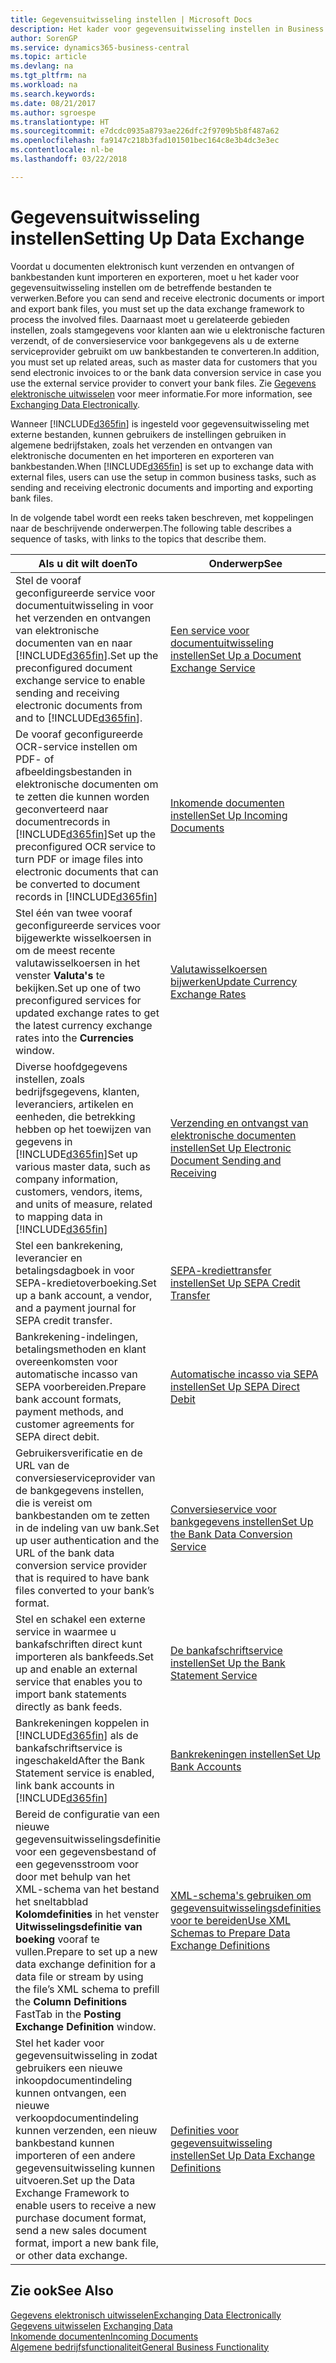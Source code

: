 ```yaml
---
title: Gegevensuitwisseling instellen | Microsoft Docs
description: Het kader voor gegevensuitwisseling instellen in Business Central.
author: SorenGP
ms.service: dynamics365-business-central
ms.topic: article
ms.devlang: na
ms.tgt_pltfrm: na
ms.workload: na
ms.search.keywords: 
ms.date: 08/21/2017
ms.author: sgroespe
ms.translationtype: HT
ms.sourcegitcommit: e7dcdc0935a8793ae226dfc2f9709b5b8f487a62
ms.openlocfilehash: fa9147c218b3fad101501bec164c8e3b4dc3e3ec
ms.contentlocale: nl-be
ms.lasthandoff: 03/22/2018

---
```

# <a name="setting-up-data-exchange"></a><span data-ttu-id="0210f-103">Gegevensuitwisseling instellen</span><span class="sxs-lookup"><span data-stu-id="0210f-103">Setting Up Data Exchange</span></span>
<span data-ttu-id="0210f-104">Voordat u documenten elektronisch kunt verzenden en ontvangen of bankbestanden kunt importeren en exporteren, moet u het kader voor gegevensuitwisseling instellen om de betreffende bestanden te verwerken.</span><span class="sxs-lookup"><span data-stu-id="0210f-104">Before you can send and receive electronic documents or import and export bank files, you must set up the data exchange framework to process the involved files.</span></span> <span data-ttu-id="0210f-105">Daarnaast moet u gerelateerde gebieden instellen, zoals stamgegevens voor klanten aan wie u elektronische facturen verzendt, of de conversieservice voor bankgegevens als u de externe serviceprovider gebruikt om uw bankbestanden te converteren.</span><span class="sxs-lookup"><span data-stu-id="0210f-105">In addition, you must set up related areas, such as master data for customers that you send electronic invoices to or the bank data conversion service in case you use the external service provider to convert your bank files.</span></span> <span data-ttu-id="0210f-106">Zie [Gegevens elektronische uitwisselen](across-data-exchange.md) voor meer informatie.</span><span class="sxs-lookup"><span data-stu-id="0210f-106">For more information, see [Exchanging Data Electronically](across-data-exchange.md).</span></span>  

 <span data-ttu-id="0210f-107">Wanneer [!INCLUDE[d365fin](includes/d365fin_md.md)] is ingesteld voor gegevensuitwisseling met externe bestanden, kunnen gebruikers de instellingen gebruiken in algemene bedrijfstaken, zoals het verzenden en ontvangen van elektronische documenten en het importeren en exporteren van bankbestanden.</span><span class="sxs-lookup"><span data-stu-id="0210f-107">When [!INCLUDE[d365fin](includes/d365fin_md.md)] is set up to exchange data with external files, users can use the setup in common business tasks, such as sending and receiving electronic documents and importing and exporting bank files.</span></span>  

 <span data-ttu-id="0210f-108">In de volgende tabel wordt een reeks taken beschreven, met koppelingen naar de beschrijvende onderwerpen.</span><span class="sxs-lookup"><span data-stu-id="0210f-108">The following table describes a sequence of tasks, with links to the topics that describe them.</span></span>  

|<span data-ttu-id="0210f-109">**Als u dit wilt doen**</span><span class="sxs-lookup"><span data-stu-id="0210f-109">**To**</span></span>|<span data-ttu-id="0210f-110">**Onderwerp**</span><span class="sxs-lookup"><span data-stu-id="0210f-110">**See**</span></span>|  
|------------|-------------|  
|<span data-ttu-id="0210f-111">Stel de vooraf geconfigureerde service voor documentuitwisseling in voor het verzenden en ontvangen van elektronische documenten van en naar [!INCLUDE[d365fin](includes/d365fin_md.md)].</span><span class="sxs-lookup"><span data-stu-id="0210f-111">Set up the preconfigured document exchange service to enable sending and receiving electronic documents from and to [!INCLUDE[d365fin](includes/d365fin_md.md)].</span></span>|[<span data-ttu-id="0210f-112">Een service voor documentuitwisseling instellen</span><span class="sxs-lookup"><span data-stu-id="0210f-112">Set Up a Document Exchange Service</span></span>](across-how-to-set-up-a-document-exchange-service.md)|  
|<span data-ttu-id="0210f-113">De vooraf geconfigureerde OCR-service instellen om PDF- of afbeeldingsbestanden in elektronische documenten om te zetten die kunnen worden geconverteerd naar documentrecords in [!INCLUDE[d365fin](includes/d365fin_md.md)]</span><span class="sxs-lookup"><span data-stu-id="0210f-113">Set up the preconfigured OCR service to turn PDF or image files into electronic documents that can be converted to document records in [!INCLUDE[d365fin](includes/d365fin_md.md)]</span></span>|[<span data-ttu-id="0210f-114">Inkomende documenten instellen</span><span class="sxs-lookup"><span data-stu-id="0210f-114">Set Up Incoming Documents</span></span>](across-how-setup-income-documents.md)|  
|<span data-ttu-id="0210f-115">Stel één van twee vooraf geconfigureerde services voor bijgewerkte wisselkoersen in om de meest recente valutawisselkoersen in het venster **Valuta's** te bekijken.</span><span class="sxs-lookup"><span data-stu-id="0210f-115">Set up one of two preconfigured services for updated exchange rates to get the latest currency exchange rates into the **Currencies** window.</span></span>|[<span data-ttu-id="0210f-116">Valutawisselkoersen bijwerken</span><span class="sxs-lookup"><span data-stu-id="0210f-116">Update Currency Exchange Rates</span></span>](finance-how-update-currencies.md)|  
|<span data-ttu-id="0210f-117">Diverse hoofdgegevens instellen, zoals bedrijfsgegevens, klanten, leveranciers, artikelen en eenheden, die betrekking hebben op het toewijzen van gegevens in [!INCLUDE[d365fin](includes/d365fin_md.md)]</span><span class="sxs-lookup"><span data-stu-id="0210f-117">Set up various master data, such as company information, customers, vendors, items, and units of measure, related to mapping data in [!INCLUDE[d365fin](includes/d365fin_md.md)]</span></span>|[<span data-ttu-id="0210f-118">Verzending en ontvangst van elektronische documenten instellen</span><span class="sxs-lookup"><span data-stu-id="0210f-118">Set Up Electronic Document Sending and Receiving</span></span>](across-how-to-set-up-electronic-document-sending-and-receiving.md)|  
|<span data-ttu-id="0210f-119">Stel een bankrekening, leverancier en betalingsdagboek in voor SEPA-kredietoverboeking.</span><span class="sxs-lookup"><span data-stu-id="0210f-119">Set up a bank account, a vendor, and a payment journal for SEPA credit transfer.</span></span>|[<span data-ttu-id="0210f-120">SEPA-krediettransfer instellen</span><span class="sxs-lookup"><span data-stu-id="0210f-120">Set Up SEPA Credit Transfer</span></span>](finance-how-to-set-up-sepa-credit-transfer.md)|  
|<span data-ttu-id="0210f-121">Bankrekening-indelingen, betalingsmethoden en klant overeenkomsten voor automatische incasso van SEPA voorbereiden.</span><span class="sxs-lookup"><span data-stu-id="0210f-121">Prepare bank account formats, payment methods, and customer agreements for SEPA direct debit.</span></span>|[<span data-ttu-id="0210f-122">Automatische incasso via SEPA instellen</span><span class="sxs-lookup"><span data-stu-id="0210f-122">Set Up SEPA Direct Debit</span></span>](finance-how-to-set-up-sepa-direct-debit.md)|  
|<span data-ttu-id="0210f-123">Gebruikersverificatie en de URL van de conversieserviceprovider van de bankgegevens instellen, die is vereist om bankbestanden om te zetten in de indeling van uw bank.</span><span class="sxs-lookup"><span data-stu-id="0210f-123">Set up user authentication and the URL of the bank data conversion service provider that is required to have bank files converted to your bank’s format.</span></span>|[<span data-ttu-id="0210f-124">Conversieservice voor bankgegevens instellen</span><span class="sxs-lookup"><span data-stu-id="0210f-124">Set Up the Bank Data Conversion Service</span></span>](bank-how-setup-bank-data-conversion-service.md)|  
|<span data-ttu-id="0210f-125">Stel en schakel een externe service in waarmee u bankafschriften direct kunt importeren als bankfeeds.</span><span class="sxs-lookup"><span data-stu-id="0210f-125">Set up and enable an external service that enables you to import bank statements directly as bank feeds.</span></span>|[<span data-ttu-id="0210f-126">De bankafschriftservice instellen</span><span class="sxs-lookup"><span data-stu-id="0210f-126">Set Up the Bank Statement Service</span></span>](bank-how-setup-bank-statement-service.md)|  
|<span data-ttu-id="0210f-127">Bankrekeningen koppelen in [!INCLUDE[d365fin](includes/d365fin_md.md)] als de bankafschriftservice is ingeschakeld</span><span class="sxs-lookup"><span data-stu-id="0210f-127">After the Bank Statement service is enabled, link bank accounts in [!INCLUDE[d365fin](includes/d365fin_md.md)]</span></span>|[<span data-ttu-id="0210f-128">Bankrekeningen instellen</span><span class="sxs-lookup"><span data-stu-id="0210f-128">Set Up Bank Accounts</span></span>](bank-how-setup-bank-accounts.md)|  
|<span data-ttu-id="0210f-129">Bereid de configuratie van een nieuwe gegevensuitwisselingsdefinitie voor een gegevensbestand of een gegevensstroom voor door met behulp van het XML-schema van het bestand het sneltabblad **Kolomdefinities** in het venster **Uitwisselingsdefinitie van boeking** vooraf te vullen.</span><span class="sxs-lookup"><span data-stu-id="0210f-129">Prepare to set up a new data exchange definition for a data file or stream by using the file’s XML schema to prefill the **Column Definitions** FastTab in the **Posting Exchange Definition** window.</span></span>|[<span data-ttu-id="0210f-130">XML-schema's gebruiken om gegevensuitwisselingsdefinities voor te bereiden</span><span class="sxs-lookup"><span data-stu-id="0210f-130">Use XML Schemas to Prepare Data Exchange Definitions</span></span>](across-how-to-use-xml-schemas-to-prepare-data-exchange-definitions.md)|  
|<span data-ttu-id="0210f-131">Stel het kader voor gegevensuitwisseling in zodat gebruikers een nieuwe inkoopdocumentindeling kunnen ontvangen, een nieuwe verkoopdocumentindeling kunnen verzenden, een nieuw bankbestand kunnen importeren of een andere gegevensuitwisseling kunnen uitvoeren.</span><span class="sxs-lookup"><span data-stu-id="0210f-131">Set up the Data Exchange Framework to enable users to receive a new purchase document format, send a new sales document format, import a new bank file, or other data exchange.</span></span>|[<span data-ttu-id="0210f-132">Definities voor gegevensuitwisseling instellen</span><span class="sxs-lookup"><span data-stu-id="0210f-132">Set Up Data Exchange Definitions</span></span>](across-how-to-set-up-data-exchange-definitions.md)|  

## <a name="see-also"></a><span data-ttu-id="0210f-133">Zie ook</span><span class="sxs-lookup"><span data-stu-id="0210f-133">See Also</span></span>  
[<span data-ttu-id="0210f-134">Gegevens elektronisch uitwisselen</span><span class="sxs-lookup"><span data-stu-id="0210f-134">Exchanging Data Electronically</span></span>](across-data-exchange.md)  
<span data-ttu-id="0210f-135">[Gegevens uitwisselen](across-exchange-data.md) </span><span class="sxs-lookup"><span data-stu-id="0210f-135">[Exchanging Data](across-exchange-data.md) </span></span>  
[<span data-ttu-id="0210f-136">Inkomende documenten</span><span class="sxs-lookup"><span data-stu-id="0210f-136">Incoming Documents</span></span>](across-income-documents.md)  
[<span data-ttu-id="0210f-137">Algemene bedrijfsfunctionaliteit</span><span class="sxs-lookup"><span data-stu-id="0210f-137">General Business Functionality</span></span>](ui-across-business-areas.md)  

